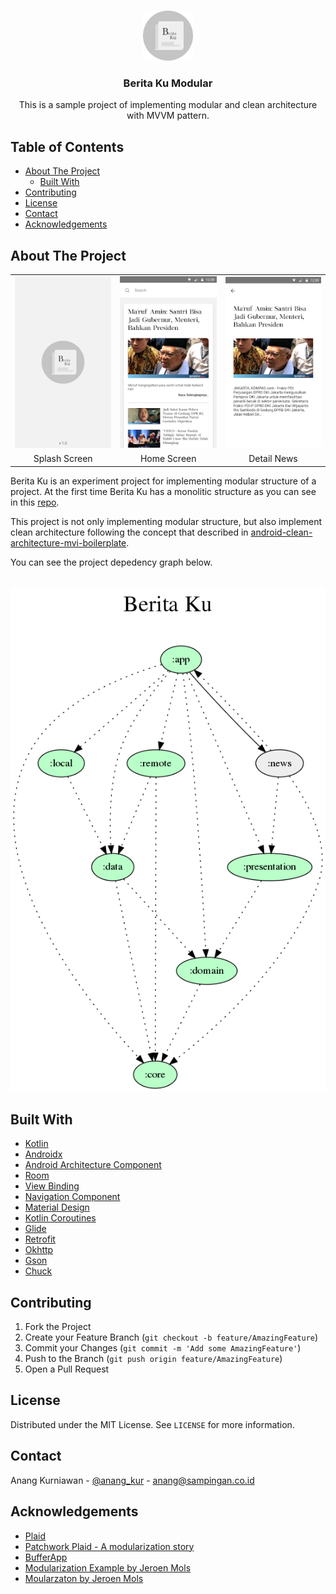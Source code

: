 <!--
*** Thanks for checking out this README Template. If you have a suggestion that would
*** make this better, please fork the repo and create a pull request or simply open
*** an issue with the tag "enhancement".
*** Thanks again! Now go create something AMAZING! :D
-->





<!-- PROJECT SHIELDS -->
<!--
*** I'm using markdown "reference style" links for readability.
*** Reference links are enclosed in brackets [ ] instead of parentheses ( ).
*** See the bottom of this document for the declaration of the reference variables
*** for contributors-url, forks-url, etc. This is an optional, concise syntax you may use.
*** https://www.markdownguide.org/basic-syntax/#reference-style-links
-->

<!-- PROJECT LOGO -->
<br />
<p align="center">
  <a href="https://github.com/othneildrew/Best-README-Template">
    <img src="app/src/main/res/drawable/ic_logo_512.png" alt="Logo" width="80" height="80">
  </a>

  <h3 align="center">Berita Ku Modular</h3>

  <p align="center">
    This is a sample project of implementing modular and clean architecture with MVVM pattern.
  </p>
</p>



<!-- TABLE OF CONTENTS -->
## Table of Contents

* [About The Project](#about-the-project)
  * [Built With](#built-with)
* [Contributing](#contributing)
* [License](#license)
* [Contact](#contact)
* [Acknowledgements](#acknowledgements)



<!-- ABOUT THE PROJECT -->
## About The Project

<table>
  <tr>
    <td><img src="app/src/main/res/drawable/ss_splash_beritaku.png" alt="Splash Screen"></td>
    <td><img src="app/src/main/res/drawable/ss_home_beritaku.png" alt="Splash Screen"></td>
    <td><img src="app/src/main/res/drawable/ss_details_beritaku.png" alt="Splash Screen"></td>
  </tr>
  <tr>
    <td align="center">Splash Screen</td>
    <td align="center">Home Screen</td>
    <td align="center">Detail News</td>
  </tr>
 </table>

Berita Ku is an experiment project for implementing modular structure of a project. At the first time Berita Ku has a monolitic structure as you can see in this [repo](https://github.com/anangkur/Berita-Ku).

This project is not only implementing modular structure, but also implement clean architecture following the concept that described in [android-clean-architecture-mvi-boilerplate](https://github.com/bufferapp/android-clean-architecture-mvi-boilerplate).

You can see the project depedency graph below.

<br/>

<img src="app/src/main/res/drawable/project.dot.png" alt="Splash Screen">

## Built With
* [Kotlin](https://kotlinlang.org/)
* [Androidx](https://developer.android.com/jetpack/androidx)
* [Android Architecture Component](https://developer.android.com/topic/libraries/architecture/index.html)
* [Room](https://developer.android.com/topic/libraries/architecture/room.html)
* [View Binding](https://developer.android.com/topic/libraries/view-binding)
* [Navigation Component](https://developer.android.com/guide/navigation/navigation-getting-started)
* [Material Design](https://material.io/design/)
* [Kotlin Coroutines](https://kotlinlang.org/docs/reference/coroutines-overview.html)
* [Glide](https://github.com/bumptech/glide)
* [Retrofit](https://square.github.io/retrofit/)
* [Okhttp](https://square.github.io/okhttp/)
* [Gson](https://github.com/google/gson)
* [Chuck](https://github.com/jgilfelt/chuck)

<!-- CONTRIBUTING -->
## Contributing

1. Fork the Project
2. Create your Feature Branch (`git checkout -b feature/AmazingFeature`)
3. Commit your Changes (`git commit -m 'Add some AmazingFeature'`)
4. Push to the Branch (`git push origin feature/AmazingFeature`)
5. Open a Pull Request



<!-- LICENSE -->
## License

Distributed under the MIT License. See `LICENSE` for more information.



<!-- CONTACT -->
## Contact

Anang Kurniawan - [@anang_kur](https://twitter.com/anang_kur) - anang@sampingan.co.id



<!-- ACKNOWLEDGEMENTS -->
## Acknowledgements
* [Plaid](https://github.com/android/plaid)
* [Patchwork Plaid - A modularization story](https://medium.com/androiddevelopers/a-patchwork-plaid-monolith-to-modularized-app-60235d9f212e)
* [BufferApp](https://github.com/bufferapp/android-clean-architecture-mvi-boilerplate)
* [Modularization Example by Jeroen Mols](https://github.com/JeroenMols/ModularizationExample)
* [Moularzaton by Jeroen Mols](https://jeroenmols.com/blog/2019/03/06/modularizationwhy/)

<!-- MARKDOWN LINKS & IMAGES -->
<!-- https://www.markdownguide.org/basic-syntax/#reference-style-links -->
[contributors-shield]: https://img.shields.io/github/contributors/othneildrew/Best-README-Template.svg?style=flat-square
[contributors-url]: https://github.com/othneildrew/Best-README-Template/graphs/contributors
[forks-shield]: https://img.shields.io/github/forks/othneildrew/Best-README-Template.svg?style=flat-square
[forks-url]: https://github.com/othneildrew/Best-README-Template/network/members
[stars-shield]: https://img.shields.io/github/stars/othneildrew/Best-README-Template.svg?style=flat-square
[stars-url]: https://github.com/othneildrew/Best-README-Template/stargazers
[issues-shield]: https://img.shields.io/github/issues/othneildrew/Best-README-Template.svg?style=flat-square
[issues-url]: https://github.com/othneildrew/Best-README-Template/issues
[license-shield]: https://img.shields.io/github/license/othneildrew/Best-README-Template.svg?style=flat-square
[license-url]: https://github.com/othneildrew/Best-README-Template/blob/master/LICENSE.txt
[linkedin-shield]: https://img.shields.io/badge/-LinkedIn-black.svg?style=flat-square&logo=linkedin&colorB=555
[linkedin-url]: https://linkedin.com/in/othneildrew
